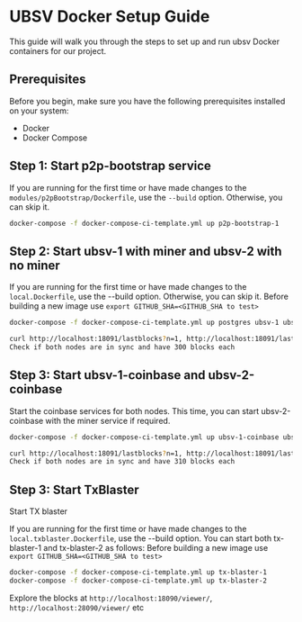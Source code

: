 # UBSV Docker Setup Guide

This guide will walk you through the steps to set up and run ubsv Docker containers for our project.

## Prerequisites

Before you begin, make sure you have the following prerequisites installed on your system:
- Docker
- Docker Compose

## Step 1: Start p2p-bootstrap service

If you are running for the first time or have made changes to the `modules/p2pBootstrap/Dockerfile`, use the `--build` option. Otherwise, you can skip it.

```bash
docker-compose -f docker-compose-ci-template.yml up p2p-bootstrap-1
```

## Step 2: Start ubsv-1 with miner and ubsv-2 with no miner

If you are running for the first time or have made changes to the `local.Dockerfile`, use the --build option. Otherwise, you can skip it.
Before building a new image use `export GITHUB_SHA=<GITHUB_SHA to test>`
```bash
docker-compose -f docker-compose-ci-template.yml up postgres ubsv-1 ubsv-2

curl http://localhost:18091/lastblocks?n=1, http://localhost:18091/lastblocks?n=1 and get the latest block from `height` field
Check if both nodes are in sync and have 300 blocks each
```

## Step 3: Start ubsv-1-coinbase and ubsv-2-coinbase

Start the coinbase services for both nodes. This time, you can start ubsv-2-coinbase with the miner service if required.

```bash
docker-compose -f docker-compose-ci-template.yml up ubsv-1-coinbase ubsv-2-coinbase

curl http://localhost:18091/lastblocks?n=1, http://localhost:18091/lastblocks?n=1 and get the latest block from `height` field
Check if both nodes are in sync and have 310 blocks each
```

## Step 3: Start TxBlaster

Start TX blaster

If you are running for the first time or have made changes to the `local.txblaster.Dockerfile`, use the --build option. You can start both tx-blaster-1 and tx-blaster-2 as follows:
Before building a new image use `export GITHUB_SHA=<GITHUB_SHA to test>`

```bash
docker-compose -f docker-compose-ci-template.yml up tx-blaster-1
docker-compose -f docker-compose-ci-template.yml up tx-blaster-2
```

Explore the blocks at `http://localhost:18090/viewer/`, `http://localhost:28090/viewer/` etc
